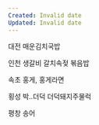 ```yaml
---
Created: Invalid date
Updated: Invalid date
---
```

대전 매운김치국밥

인천 생갈비 갈치속젖 볶음밥

속초 홍게, 홍게라면

횡성 박..더덕 더덕돼지주물럭

평창 송어